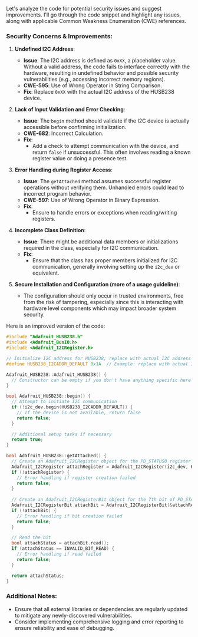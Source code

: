 Let's analyze the code for potential security issues and suggest improvements. I'll go through the code snippet and highlight any issues, along with applicable Common Weakness Enumeration (CWE) references.

### Security Concerns & Improvements:

1. **Undefined I2C Address**:
   - **Issue**: The I2C address is defined as `0xXX`, a placeholder value. Without a valid address, the code fails to interface correctly with the hardware, resulting in undefined behavior and possible security vulnerabilities (e.g., accessing incorrect memory regions).
   - **CWE-595**: Use of Wrong Operator in String Comparison.
   - **Fix**: Replace `0xXX` with the actual I2C address of the HUSB238 device.

2. **Lack of Input Validation and Error Checking**:
   - **Issue**: The `begin` method should validate if the I2C device is actually accessible before confirming initialization.
   - **CWE-682**: Incorrect Calculation.
   - **Fix**:
     - Add a check to attempt communication with the device, and return `false` if unsuccessful. This often involves reading a known register value or doing a presence test.

3. **Error Handling during Register Access**:
   - **Issue**: The `getAttached` method assumes successful register operations without verifying them. Unhandled errors could lead to incorrect program behavior.
   - **CWE-597**: Use of Wrong Operator in Binary Expression.
   - **Fix**:
     - Ensure to handle errors or exceptions when reading/writing registers.

4. **Incomplete Class Definition**:
   - **Issue**: There might be additional data members or initializations required in the class, especially for I2C communication.
   - **Fix**:
     - Ensure that the class has proper members initialized for I2C communication, generally involving setting up the `i2c_dev` or equivalent.

5. **Secure Installation and Configuration (more of a usage guideline)**:
   - The configuration should only occur in trusted environments, free from the risk of tampering, especially since this is interacting with hardware level components which may impact broader system security.

Here is an improved version of the code:

```cpp
#include "Adafruit_HUSB238.h"
#include <Adafruit_BusIO.h>
#include <Adafruit_I2CRegister.h>

// Initialize I2C address for HUSB238; replace with actual I2C address
#define HUSB238_I2CADDR_DEFAULT 0x1A  // Example: replace with actual I2C address

Adafruit_HUSB238::Adafruit_HUSB238() {
  // Constructor can be empty if you don't have anything specific here
}

bool Adafruit_HUSB238::begin() {
  // Attempt to initiate I2C communication
  if (!i2c_dev.begin(HUSB238_I2CADDR_DEFAULT)) { 
    // If the device is not available, return false
    return false;
  }

  // Additional setup tasks if necessary
  return true;
}

bool Adafruit_HUSB238::getAttached() {
  // Create an Adafruit_I2CRegister object for the PD_STATUS0 register
  Adafruit_I2CRegister attachRegister = Adafruit_I2CRegister(i2c_dev, HUSB238_PD_STATUS0, 1, MSBFIRST);  // Replace with actual register and config
  if (!attachRegister) {
    // Error handling if register creation failed
    return false;
  }
  
  // Create an Adafruit_I2CRegisterBit object for the 7th bit of PD_STATUS0
  Adafruit_I2CRegisterBit attachBit = Adafruit_I2CRegisterBit(&attachRegister, 7);  // 7th bit
  if (!attachBit) {
    // Error handling if bit creation failed
    return false;
  }

  // Read the bit
  bool attachStatus = attachBit.read();
  if (attachStatus == INVALID_BIT_READ) {
    // Error handling if read failed
    return false;
  }

  return attachStatus;
}
```

### Additional Notes:
- Ensure that all external libraries or dependencies are regularly updated to mitigate any newly-discovered vulnerabilities.
- Consider implementing comprehensive logging and error reporting to ensure reliability and ease of debugging.
